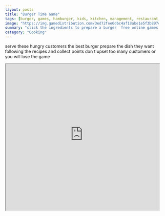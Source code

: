 ```yaml
---
layout: posts
title: "Burger Time Game"
tags: [burger, games, hamburger, kids, kitchen, management, restaurant, shop, free, online, games, oyna, game, free, games, play, play, games]
image: "https://img.gamedistribution.com/3ed72fee6d6c4af18abe1e5f3b897c63.jpg"
summary: "click the ingredients to prepare a burger  free online games oyna game free games play play games"
category: "Cooking"
---
```


serve these hungry customers the best burger prepare the dish they want following the recipes and collect points don t upset too many customers or you will lose the game

<iframe width="100%" height="480px;" src="https://html5.gamedistribution.com/3ed72fee6d6c4af18abe1e5f3b897c63/"></iframe>